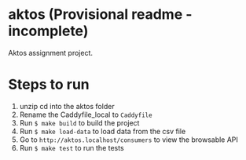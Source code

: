 # aktos (Provisional readme - incomplete)

Aktos assignment project.

# Steps to run

1. unzip cd into the aktos folder
2. Rename the Caddyfile_local to `Caddyfile`
3. Run `$ make build` to build the project
4. Run `$ make load-data` to load data from the csv file
5. Go to `http://aktos.localhost/consumers` to view the browsable API
6. Run `$ make test` to run the tests
